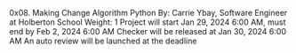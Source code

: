 0x08. Making Change
Algorithm
Python
 By: Carrie Ybay, Software Engineer at Holberton School
 Weight: 1
 Project will start Jan 29, 2024 6:00 AM, must end by Feb 2, 2024 6:00 AM
 Checker will be released at Jan 30, 2024 6:00 AM
 An auto review will be launched at the deadline
